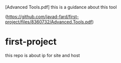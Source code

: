 [Advanced Tools.pdf]
this is a guidance about this tool

(https://github.com/javad-fard/first-project/files/8360732/Advanced.Tools.pdf)

# first-project
this  repo is about ip for site and host
